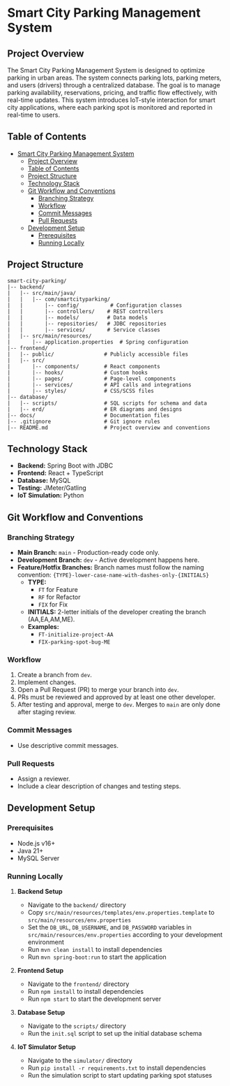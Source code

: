 # Smart City Parking Management System

## Project Overview
The Smart City Parking Management System is designed to optimize parking in urban areas. The system connects parking lots, parking meters, and users (drivers) through a centralized database. The goal is to manage parking availability, reservations, pricing, and traffic flow effectively, with real-time updates. This system introduces IoT-style interaction for smart city applications, where each parking spot is monitored and reported in real-time to users.

## Table of Contents
- [Smart City Parking Management System](#smart-city-parking-management-system)
  - [Project Overview](#project-overview)
  - [Table of Contents](#table-of-contents)
  - [Project Structure](#project-structure)
  - [Technology Stack](#technology-stack)
  - [Git Workflow and Conventions](#git-workflow-and-conventions)
    - [Branching Strategy](#branching-strategy)
    - [Workflow](#workflow)
    - [Commit Messages](#commit-messages)
    - [Pull Requests](#pull-requests)
  - [Development Setup](#development-setup)
    - [Prerequisites](#prerequisites)
    - [Running Locally](#running-locally)



## Project Structure
```
smart-city-parking/
|-- backend/
|   |-- src/main/java/
|   |   |-- com/smartcityparking/
|   |       |-- config/          # Configuration classes
|   |       |-- controllers/    # REST controllers
|   |       |-- models/         # Data models
|   |       |-- repositories/   # JDBC repositories
|   |       |-- services/       # Service classes
|   |-- src/main/resources/
|       |-- application.properties  # Spring configuration
|-- frontend/
|   |-- public/                # Publicly accessible files
|   |-- src/
|       |-- components/        # React components
|       |-- hooks/             # Custom hooks
|       |-- pages/             # Page-level components
|       |-- services/          # API calls and integrations
|       |-- styles/            # CSS/SCSS files
|-- database/
|   |-- scripts/               # SQL scripts for schema and data
|   |-- erd/                   # ER diagrams and designs
|-- docs/                      # Documentation files
|-- .gitignore                 # Git ignore rules
|-- README.md                  # Project overview and conventions
```

## Technology Stack
- **Backend:** Spring Boot with JDBC
- **Frontend:** React + TypeScript
- **Database:** MySQL
- **Testing:** JMeter/Gatling
- **IoT Simulation:** Python



## Git Workflow and Conventions

### Branching Strategy
- **Main Branch:** `main` - Production-ready code only.
- **Development Branch:** `dev` - Active development happens here.
- **Feature/Hotfix Branches:** Branch names must follow the naming convention:
  `{TYPE}-lower-case-name-with-dashes-only-{INITIALS}`
  - **TYPE:**
    - `FT` for Feature
    - `RF` for Refactor
    - `FIX` for Fix
  - **INITIALS:** 2-letter initials of the developer creating the branch (AA,EA,AM,ME).
  - **Examples:**
    - `FT-initialize-project-AA`
    - `FIX-parking-spot-bug-ME`

### Workflow
1. Create a branch from `dev`.
2. Implement changes.
3. Open a Pull Request (PR) to merge your branch into `dev`.
4. PRs must be reviewed and approved by at least one other developer.
5. After testing and approval, merge to `dev`. Merges to `main` are only done after staging review.

### Commit Messages
- Use descriptive commit messages.

### Pull Requests
- Assign a reviewer.
- Include a clear description of changes and testing steps.


## Development Setup
### Prerequisites
- Node.js v16+
- Java 21+
- MySQL Server

### Running Locally
1. **Backend Setup**
   - Navigate to the `backend/` directory
   - Copy `src/main/resources/templates/env.properties.template` to `src/main/resources/env.properties`
   - Set the `DB_URL`, `DB_USERNAME`, and `DB_PASSWORD` variables in `src/main/resources/env.properties` according to your development environment
   - Run `mvn clean install` to install dependencies
   - Run `mvn spring-boot:run` to start the application

2. **Frontend Setup**
   - Navigate to the `frontend/` directory
   - Run `npm install` to install dependencies
   - Run `npm start` to start the development server

3. **Database Setup**
   - Navigate to the `scripts/` directory
   - Run the `init.sql` script to set up the initial database schema

4. **IoT Simulator Setup**
   - Navigate to the `simulator/` directory
   - Run `pip install -r requirements.txt` to install dependencies
   - Run the simulation script to start updating parking spot statuses
